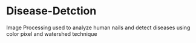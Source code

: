 # Disease-Detction
Image Processing used to analyze human nails and detect diseases using color pixel and watershed technique
